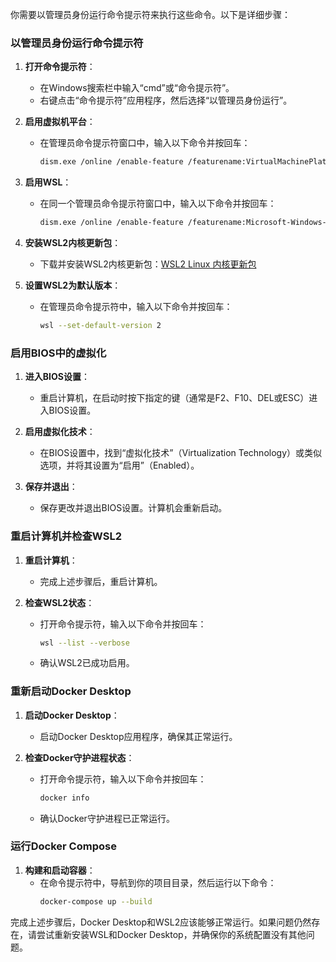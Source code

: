 你需要以管理员身份运行命令提示符来执行这些命令。以下是详细步骤：

### 以管理员身份运行命令提示符

1. **打开命令提示符**：
   - 在Windows搜索栏中输入“cmd”或“命令提示符”。
   - 右键点击“命令提示符”应用程序，然后选择“以管理员身份运行”。

2. **启用虚拟机平台**：
   - 在管理员命令提示符窗口中，输入以下命令并按回车：
     ```sh
     dism.exe /online /enable-feature /featurename:VirtualMachinePlatform /all /norestart
     ```

3. **启用WSL**：
   - 在同一个管理员命令提示符窗口中，输入以下命令并按回车：
     ```sh
     dism.exe /online /enable-feature /featurename:Microsoft-Windows-Subsystem-Linux /all /norestart
     ```

4. **安装WSL2内核更新包**：
   - 下载并安装WSL2内核更新包：[WSL2 Linux 内核更新包](https://aka.ms/wsl2kernel)

5. **设置WSL2为默认版本**：
   - 在管理员命令提示符中，输入以下命令并按回车：
     ```sh
     wsl --set-default-version 2
     ```

### 启用BIOS中的虚拟化

1. **进入BIOS设置**：
   - 重启计算机，在启动时按下指定的键（通常是F2、F10、DEL或ESC）进入BIOS设置。

2. **启用虚拟化技术**：
   - 在BIOS设置中，找到“虚拟化技术”（Virtualization Technology）或类似选项，并将其设置为“启用”（Enabled）。

3. **保存并退出**：
   - 保存更改并退出BIOS设置。计算机会重新启动。

### 重启计算机并检查WSL2

1. **重启计算机**：
   - 完成上述步骤后，重启计算机。

2. **检查WSL2状态**：
   - 打开命令提示符，输入以下命令并按回车：
     ```sh
     wsl --list --verbose
     ```
   - 确认WSL2已成功启用。

### 重新启动Docker Desktop

1. **启动Docker Desktop**：
   - 启动Docker Desktop应用程序，确保其正常运行。

2. **检查Docker守护进程状态**：
   - 打开命令提示符，输入以下命令并按回车：
     ```sh
     docker info
     ```
   - 确认Docker守护进程已正常运行。

### 运行Docker Compose

1. **构建和启动容器**：
   - 在命令提示符中，导航到你的项目目录，然后运行以下命令：
     ```sh
     docker-compose up --build
     ```

完成上述步骤后，Docker Desktop和WSL2应该能够正常运行。如果问题仍然存在，请尝试重新安装WSL和Docker Desktop，并确保你的系统配置没有其他问题。